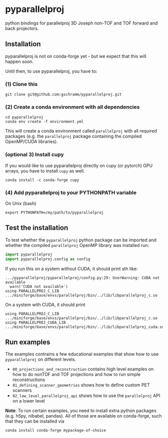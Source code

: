# pyparallelproj

python bindings for parallelproj 3D Joseph non-TOF and TOF forward and back projectors.

## Installation

pyparallelproj is not on conda-forge yet - but we expect that
this will happen soon.

Until then, to use pyparallelproj, you have to:

### (1) Clone this

```
git clone git@github.com:gschramm/pyparallelproj.git
```

### (2) Create a conda environment with all dependencies

```
cd pyparallelproj
conda env create -f environment.yml
```

This will create a conda environment called `parallelproj` with all required packages (e.g. the `parallelproj` package containing the compiled OpenMP/CUDA libraries).

### (optional 3) Install cupy

If you would like to use pyparallelproj directly on cupy (or pytorch) GPU arrays, you have to install `cupy` as well.

```
conda install -c conda-forge cupy
```

### (4) Add pyparallelproj to your PYTHONPATH variable

On Unix (bash)

```
export PYTHONPATH=/my/path/to/pyparallelproj
```

## Test the installation

To test whether the `pyparallelproj` python package can be imported
and whether the compiled `parallelproj` OpenMP library was installed
run:

```python
import pyparallelproj
import pyparallelproj.config as config
```

If you run this on a system without CUDA, it should print sth like:

```
.../pyparallelproj/pyparallelproj/config.py:29: UserWarning: CUDA not available
  warn('CUDA not available')
using PARALLELPROJ_C_LIB .../miniforge/base/envs/parallelproj/bin/../lib/libparallelproj_c.so
```

On a system with CUDA, it should print

```
using PARALLELPROJ_C_LIB .../miniforge/base/envs/parallelproj/bin/../lib/libparallelproj_c.so
using PARALLELPROJ_CUDA_LIB .../miniforge/base/envs/parallelproj/bin/../lib/libparallelproj_cuda.so
```

## Run examples

The examples contrains a few educational examples that show how to use `pyparallelproj`
on different levels.

- `00_projections_and_reconstruction` contains high level examples on how to do
  nonTOF and TOF projections and how to run simple reconstructions
- `01_defining_scanner_geometries` shows how to define custom PET scanners
- `02_low_level_parallelproj_api` shows how to use the `parallelproj` API on a
  lower level

**Note**: To run certain examples, you need to install extra python packages (e.g. h5py, nibabel, pandas).
All of those are available on conda-forge, such that they can be installed via

```
conda install conda-forge mypackage-of-choice
```
